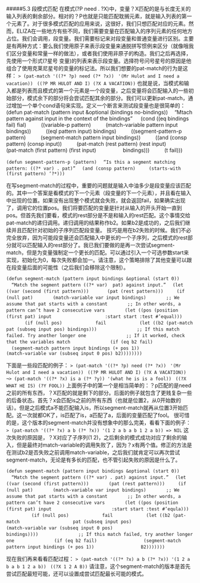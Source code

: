 #####5.3 段模式匹配
在模式(?P need . ?X)中，变量？X匹配的是与长度无关的输入列表的剩余部分。相对的？P也就是只能匹配耽搁元素，就是输入列表的第一个元素了。对于很多模式匹配的应用来说，这很好，我们只想匹配对应的元素。然而，ELIZA在一些地方有些不同，我们需要变量在匹配输入的序列元素的任何地方占位。我们会调用，段变量。我们需要标记来对段变量和普通变量进行区别。主要是有两种方式：要么我们使用原子来表示段变量来通脱拼写惯例来区分（就像哦我们区分变量和常量一样的做法），或者我们使用非原子的构造。我们之后再选择，先使用一个形式(?星号 变量)的列表来表示段变量。选择符号问号星号的原因是他组合了使用克莱尼星号的变量的标记法。所以我们想要的pat-match的行为是这样：
`> (pat-match '((?* ?p) need (?* ?x)) `
`'(Mr Hulot and I need a vacation)) `
`((?P MR HULOT AND I) (?X A VACATION))`
也就是说，当模式和输入都是列表而且模式的第一个元素是一个段变量，之后变量将会匹配输入的一些初始部分，模式余下的部分将会尝试匹配其余的部分。我们可以更新pat-match，通过增加一个单个cond语句来实现。定义一个断言来测试段变量也是很简单的：
(defun pat-match (pattern input &optional (bindings no-bindings))
 “Mtach pattern against input in the context of the bindings”
  (cond ((eq bindings fail) fial)
    ((variable-p pattern)
    (match-variable pattern input bindings))
    ((eql pattern input) bindings)
    ((segment-pattern-p pattern)
    (segment-match pattern input bindings))
    ((and (consp pattern) (consp input))
    (pat-match (rest pattern) (rest input)
      (pat-match (first pattern) (first input)
       bindings)))
    (t fail)))

`(defun segment-pattern-p (pattern)`
 `“Is this a segment matching pattern: ((?* var) . pat)”`
 `(and (consp pattern)`
   `(starts-with (first pattern) ‘?*)))`

在写segment-match的过程中，重要的问题就是输入中油多少是段变量应该匹配的。其中一个答案是看模式的下一个元素（段变量的下一个元素），并且看在输入中出现的位置。如果没有出现整个模式就会失败，就会返回fail，如果确实出现了，调用它的位置pos。我们将要匹配的变量是针对从输入的开头开始一直到pos。但首先我们要看，模式的rest部分是不是和输入的rest匹配。这个事情交给pat-match的递归调用。递归调用的结果称作b2。如果b2是成功的，之后我们继续并且匹配针对初始的子序列匹配段变量。
技巧是用在b2失败的时候。我们不必完全放弃，因为可能段变量还会匹配输入中更长的一个子序列，之后模式的rest部分就可以匹配输入的rest部分了。我已我们要做的是再一次尝试segment-match，但是为变量强制定一个更长的匹配。可以通过引入一个可选参数start来实现，初始化为0，每次失败都会加一。请注意，这个策略排除了其他变量可以跟在段变量后面的可能性（之后我们会移除这个限制）。

`(defun segment-match (pattern input bindings &optional (start 0))`
 `“Match the segment pattern ((?* var)  pat) against input.”`
 `(let ((var (second (first pattern)))`
    `(pat (rest pattern)))`
   `(if (null pat)`
     `(match-variable var input bindings)`
     `;; We assume that pat starts with a constant`
     `;; In other words, a pattern can’t have 2 consecutive vars`
     `(let ((pos (position (first pat) input`
               `:start start :test #’equal)))`
       `(if (null pos)`
         `fail`
         `(let ((b2 (pat-match pat (subseq input pos) bindings)))`
           `;; If this match failed. Try another longer one`
           `;; If it worked, check that the variables match`
           `(if (eq b2 fail)`
             `(segment-match pattern input bindings (+ pos 1))`
             `(match-variable var (subseq input 0 pos) b2))))))))`

下面是一些段匹配的例子：
`> (pat-match '((?* ?p) need (?* ?x)) `
`'(Mr Hulot and I need a vacation)) `
`((?P MR HULOT AND I) (?X A VACATION)) `
`¬> (pat-match '((?* ?x) is a (?* ?y)) '(what he is is a fool)) `
`((?X WHAT HE IS) (?Y FOOL))`
上面例子中的第一个是相当简单的：？p匹配的是need之前的所有东西，？X匹配的就是剩下的部分。后面的例子就包含了更贱复杂一些的后备状态。首先？x会匹配is之前的所有东西（也就是位置2，从0开始数的话）。但是之后模式a不能匹配输入is，所以segment-match就再从位置3开始匹配。这一次就都OK了，is匹配了is，a匹配了a，后面的变量匹配了fool。
很可惜的是，这个版本的segment-match并没有想象中的那么完美，看看下面的例子：
`> (pat-match '((?* ?x) a b (?* ?x)) '(1 2 a b a b 1 2 a b)) => NIL`
这次失败的原因是，？X对应了子序列(1 2)，之后剩余的模式成功对应了剩余的输入，但是最终对match-variable的调用失败了，因为？x有两个值。修正的方法是在测试b2是否失败之前调用match-variable，之后我们就肯定可以再次尝试segment-match，无论是有多长的匹配，也不管引起失败的原因是什么了。

`(defun segment-match (pattern input bindings &optional (start 0))`
 `“Match the segment pattern ((?* var) . pat) against input.”`
 `(let ((var (second (first pattern)))`
     `(pat (rest pattern)))`
   `(if (null pat)`
     `(match-variable var input bindings)`
     `;; We assume that pat starts with a constant`
     `;; In other words, a pattern can’t have 2 consecutive vars`
     `(let ((pos (position (first pat) input`
                 `:start start :test #’equla)))`
       `(if (null pos)`
         `fail`
         `(let ((b2 (pat-match`
               `pat (subseq input pos)`
               `(match-variable var (subseq input 0 pos)`
                   `bindings))))`
           `;; If this match failed, try another longer one`
           `(if (eq b2 fail)`
             `(segment-match pattern input bindings (+ pos 1))`
             `B2)))))))`

现在我们再来看看匹配过程：
`> (pat-match '((?* ?x) a b (?* ?x)) '(1 2 a b a b 1 2 a b)) `
`((?X 1 2 A B))`
请注意，这个segment-match的版本是首先尝试匹配最短可能，还可以设置成尝试匹配最长可能的模式。
